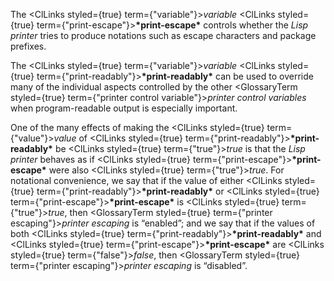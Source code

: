  



The <ClLinks styled={true} term={"variable"}><i>variable</i></ClLinks> <ClLinks styled={true} term={"print-escape"}><b>\*print-escape\*</b></ClLinks> controls whether the *Lisp printer* tries to produce notations such as escape characters and package prefixes. 



The <ClLinks styled={true} term={"variable"}><i>variable</i></ClLinks> <ClLinks styled={true} term={"print-readably"}><b>\*print-readably\*</b></ClLinks> can be used to override many of the individual aspects controlled by the other <GlossaryTerm styled={true} term={"printer control variable"}><i>printer control variables</i></GlossaryTerm> when program-readable output is especially important. 



One of the many effects of making the <ClLinks styled={true} term={"value"}><i>value</i></ClLinks> of <ClLinks styled={true} term={"print-readably"}><b>\*print-readably\*</b></ClLinks> be <ClLinks styled={true} term={"true"}><i>true</i></ClLinks> is that the *Lisp printer* behaves as if <ClLinks styled={true} term={"print-escape"}><b>\*print-escape\*</b></ClLinks> were also <ClLinks styled={true} term={"true"}><i>true</i></ClLinks>. For notational convenience, we say that if the value of either <ClLinks styled={true} term={"print-readably"}><b>\*print-readably\*</b></ClLinks> or <ClLinks styled={true} term={"print-escape"}><b>\*print-escape\*</b></ClLinks> is <ClLinks styled={true} term={"true"}><i>true</i></ClLinks>, then <GlossaryTerm styled={true} term={"printer escaping"}><i>printer escaping</i></GlossaryTerm> is “enabled”; and we say that if the values of both <ClLinks styled={true} term={"print-readably"}><b>\*print-readably\*</b></ClLinks> and <ClLinks styled={true} term={"print-escape"}><b>\*print-escape\*</b></ClLinks> are <ClLinks styled={true} term={"false"}><i>false</i></ClLinks>, then <GlossaryTerm styled={true} term={"printer escaping"}><i>printer escaping</i></GlossaryTerm> is “disabled”. 



